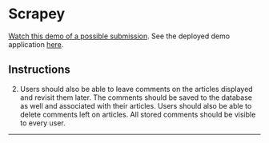 # Scrapey

[Watch this demo of a possible submission](https://youtu.be/4ltZr3VPmno). See the deployed demo application [here](http://nyt-mongo-scraper.herokuapp.com/).

## Instructions

  2. Users should also be able to leave comments on the articles displayed and revisit them later. The comments should be saved to the database as well and associated with their articles. Users should also be able to delete comments left on articles. All stored comments should be visible to every user.

---